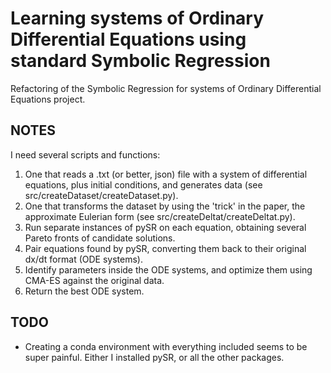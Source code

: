 # Learning systems of Ordinary Differential Equations using standard Symbolic Regression
Refactoring of the Symbolic Regression for systems of Ordinary Differential Equations project.

## NOTES
I need several scripts and functions:
1. One that reads a .txt (or better, json) file with a system of differential equations, plus initial conditions, and generates data (see src/createDataset/createDataset.py).
2. One that transforms the dataset by using the 'trick' in the paper, the approximate Eulerian form (see src/createDeltat/createDeltat.py).
3. Run separate instances of pySR on each equation, obtaining several Pareto fronts of candidate solutions.
4. Pair equations found by pySR, converting them back to their original dx/dt format (ODE systems).
5. Identify parameters inside the ODE systems, and optimize them using CMA-ES against the original data.
6. Return the best ODE system.

## TODO
- Creating a conda environment with everything included seems to be super painful. Either I installed pySR, or all the other packages.
